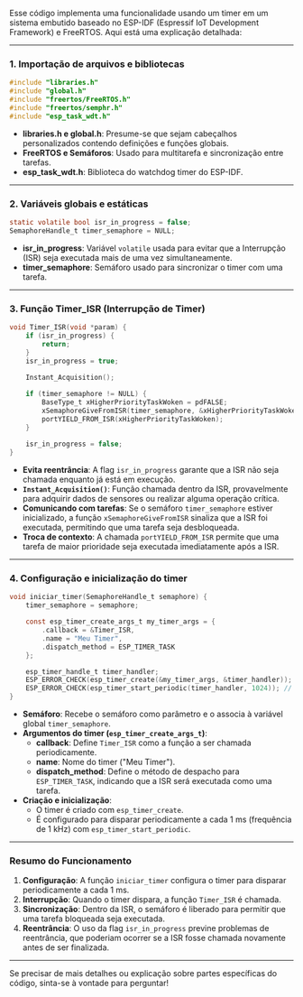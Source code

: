 Esse código implementa uma funcionalidade usando um timer em um sistema embutido baseado no ESP-IDF (Espressif IoT Development Framework) e FreeRTOS. Aqui está uma explicação detalhada:

---

### **1. Importação de arquivos e bibliotecas**
```c
#include "libraries.h"
#include "global.h"
#include "freertos/FreeRTOS.h"
#include "freertos/semphr.h"
#include "esp_task_wdt.h"
```
- **libraries.h e global.h**: Presume-se que sejam cabeçalhos personalizados contendo definições e funções globais.
- **FreeRTOS e Semáforos**: Usado para multitarefa e sincronização entre tarefas.
- **esp_task_wdt.h**: Biblioteca do watchdog timer do ESP-IDF.

---

### **2. Variáveis globais e estáticas**
```c
static volatile bool isr_in_progress = false;
SemaphoreHandle_t timer_semaphore = NULL;
```
- **isr_in_progress**: Variável `volatile` usada para evitar que a Interrupção (ISR) seja executada mais de uma vez simultaneamente.
- **timer_semaphore**: Semáforo usado para sincronizar o timer com uma tarefa.

---

### **3. Função Timer_ISR (Interrupção de Timer)**
```c
void Timer_ISR(void *param) {
    if (isr_in_progress) {
        return;
    }
    isr_in_progress = true;
    
    Instant_Acquisition();

    if (timer_semaphore != NULL) {
        BaseType_t xHigherPriorityTaskWoken = pdFALSE;
        xSemaphoreGiveFromISR(timer_semaphore, &xHigherPriorityTaskWoken);
        portYIELD_FROM_ISR(xHigherPriorityTaskWoken);
    }
    
    isr_in_progress = false;
}
```
- **Evita reentrância**: A flag `isr_in_progress` garante que a ISR não seja chamada enquanto já está em execução.
- **`Instant_Acquisition()`**: Função chamada dentro da ISR, provavelmente para adquirir dados de sensores ou realizar alguma operação crítica.
- **Comunicando com tarefas**: Se o semáforo `timer_semaphore` estiver inicializado, a função `xSemaphoreGiveFromISR` sinaliza que a ISR foi executada, permitindo que uma tarefa seja desbloqueada. 
- **Troca de contexto**: A chamada `portYIELD_FROM_ISR` permite que uma tarefa de maior prioridade seja executada imediatamente após a ISR.

---

### **4. Configuração e inicialização do timer**
```c
void iniciar_timer(SemaphoreHandle_t semaphore) {
    timer_semaphore = semaphore;

    const esp_timer_create_args_t my_timer_args = {
        .callback = &Timer_ISR,
        .name = "Meu Timer",
        .dispatch_method = ESP_TIMER_TASK
    };

    esp_timer_handle_t timer_handler;
    ESP_ERROR_CHECK(esp_timer_create(&my_timer_args, &timer_handler));
    ESP_ERROR_CHECK(esp_timer_start_periodic(timer_handler, 1024)); // 1ms period for 1kHz
}
```
- **Semáforo**: Recebe o semáforo como parâmetro e o associa à variável global `timer_semaphore`.
- **Argumentos do timer (`esp_timer_create_args_t`)**:
  - **callback**: Define `Timer_ISR` como a função a ser chamada periodicamente.
  - **name**: Nome do timer ("Meu Timer").
  - **dispatch_method**: Define o método de despacho para `ESP_TIMER_TASK`, indicando que a ISR será executada como uma tarefa.
- **Criação e inicialização**:
  - O timer é criado com `esp_timer_create`.
  - É configurado para disparar periodicamente a cada 1 ms (frequência de 1 kHz) com `esp_timer_start_periodic`.

---

### **Resumo do Funcionamento**
1. **Configuração**: A função `iniciar_timer` configura o timer para disparar periodicamente a cada 1 ms.
2. **Interrupção**: Quando o timer dispara, a função `Timer_ISR` é chamada.
3. **Sincronização**: Dentro da ISR, o semáforo é liberado para permitir que uma tarefa bloqueada seja executada.
4. **Reentrância**: O uso da flag `isr_in_progress` previne problemas de reentrância, que poderiam ocorrer se a ISR fosse chamada novamente antes de ser finalizada.

---

Se precisar de mais detalhes ou explicação sobre partes específicas do código, sinta-se à vontade para perguntar!
